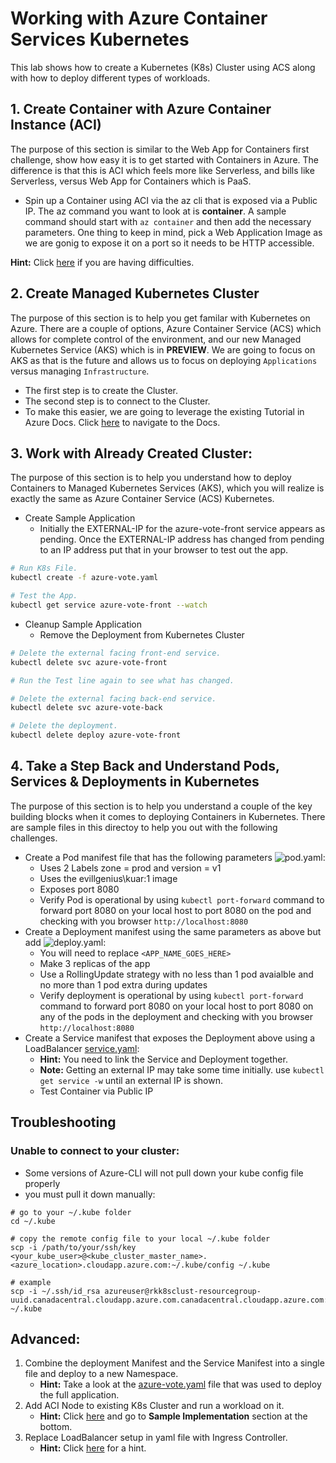 # Working with Azure Container Services Kubernetes

This lab shows how to create a Kubernetes (K8s) Cluster using ACS along with how to deploy different types of workloads.

## 1. Create Container with Azure Container Instance (ACI)

The purpose of this section is similar to the Web App for Containers first challenge, show how easy it is to get started with Containers in Azure. The difference is that this is ACI which feels more like Serverless, and bills like Serverless, versus Web App for Containers which is PaaS.

- Spin up a Container using ACI via the az cli that is exposed via a Public IP. The az command you want to look at is **container**. A sample command should start with ``az container`` and then add the necessary parameters. One thing to keep in mind, pick a Web Application Image as we are gonig to expose it on a port so it needs to be HTTP accessible.

**Hint:** Click [here](https://docs.microsoft.com/en-us/azure/container-instances/container-instances-quickstart) if you are having difficulties.

## 2. Create Managed Kubernetes Cluster

The purpose of this section is to help you get familar with Kubernetes on Azure. There are a couple of options, Azure Container Service (ACS) which allows for complete control of the environment, and our new Managed Kubernetes Service (AKS) which is in **PREVIEW**. We are going to focus on AKS as that is the future and allows us to focus on deploying ``Applications`` versus managing ``Infrastructure``.

- The first step is to create the Cluster.
- The second step is to connect to the Cluster.
- To make this easier, we are going to leverage the existing Tutorial in Azure Docs. Click [here](https://docs.microsoft.com/en-us/azure/aks/kubernetes-walkthrough) to navigate to the Docs.

## 3. Work with Already Created Cluster:

The purpose of this section is to help you understand how to deploy Containers to Managed Kubernetes Services (AKS), which you will realize is exactly the same as Azure Container Service (ACS) Kubernetes.

- Create Sample Application
    * Initially the EXTERNAL-IP for the azure-vote-front service appears as pending. Once the EXTERNAL-IP address has changed from pending to an IP address put that in your browser to test out the app.
```bash
# Run K8s File.
kubectl create -f azure-vote.yaml

# Test the App.
kubectl get service azure-vote-front --watch
```
- Cleanup Sample Application
    * Remove the Deployment from Kubernetes Cluster
```bash
# Delete the external facing front-end service.
kubectl delete svc azure-vote-front

# Run the Test line again to see what has changed.

# Delete the external facing back-end service.
kubectl delete svc azure-vote-back

# Delete the deployment.
kubectl delete deploy azure-vote-front
```

## 4. Take a Step Back and Understand Pods, Services & Deployments in Kubernetes

The purpose of this section is to help you understand a couple of the key building blocks when it comes to deploying Containers in Kubernetes. There are sample files in this directoy to help you out with the following challenges.

- Create a Pod manifest file that has the following parameters ![pod.yaml](pod.yaml):
    * Uses 2 Labels zone = prod and version = v1
    * Uses the evillgenius\kuar:1 image
    * Exposes port 8080
    * Verify Pod is operational by using ``kubectl port-forward`` command to forward port 8080 on your local host to port 8080 on the pod and checking with you browser ``http://localhost:8080``
- Create a Deployment manifest using the same parameters as above but add ![deploy.yaml](deploy.yaml):
    * You will need to replace ``<APP_NAME_GOES_HERE>``
    * Make 3 replicas of the app
    * Use a RollingUpdate strategy with no less than 1 pod avaialble and no more than 1 pod extra during updates
    * Verify deployment is operational by using ``kubectl port-forward`` command to forward port 8080 on your local host to port 8080 on any of the pods in the deployment and checking with you browser ``http://localhost:8080``
- Create a Service manifest that exposes the Deployment above using a LoadBalancer [service.yaml](service.yaml):
    * **Hint:** You need to link the Service and Deployment together.
    * **Note:** Getting an external IP may take some time initially. use ``kubectl get service -w`` until an external IP is shown.
    * Test Container via Public IP

## Troubleshooting

### Unable to connect to your cluster:
- Some versions of Azure-CLI will not pull down your kube config file properly
- you must pull it down manually:

```:bash
# go to your ~/.kube folder
cd ~/.kube

# copy the remote config file to your local ~/.kube folder
scp -i /path/to/your/ssh/key <your_kube_user>@<kube_cluster_master_name>.<azure_location>.cloudapp.azure.com:~/.kube/config ~/.kube

# example
scp -i ~/.ssh/id_rsa azureuser@rkk8sclust-resourcegroup-uuid.canadacentral.cloudapp.azure.com.canadacentral.cloudapp.azure.com:~/.kube/config ~/.kube
```

## Advanced:

1. Combine the deployment Manifest and the Service Manifest into a single file and deploy to a new Namespace.
    - **Hint:** Take a look at the [azure-vote.yaml](azure-vote.yaml) file that was used to deploy the full application.
2. Add ACI Node to existing K8s Cluster and run a workload on it.
    - **Hint:** Click [here](https://docs.microsoft.com/en-us/azure/container-instances/container-instances-orchestrator-relationship#sample-implementation-azure-container-instances-connector-for-kubernetes) and go to **Sample Implementation** section at the bottom.
3. Replace LoadBalancer setup in yaml file with Ingress Controller.
    - **Hint:** Click [here](https://docs.microsoft.com/en-us/azure/aks/kubernetes-helm) for a hint.